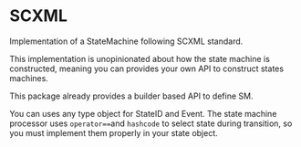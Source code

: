 # SCXML
Implementation of a StateMachine following SCXML standard.

This implementation is unopinionated about how the state machine is constructed, meaning you can provides your own API to construct states machines.

This package already provides a builder based API to define SM.


You can uses any type object for StateID and Event.
The state machine processor uses `operator==`and `hashcode` to select state during transition, so you must implement them properly in your state object.